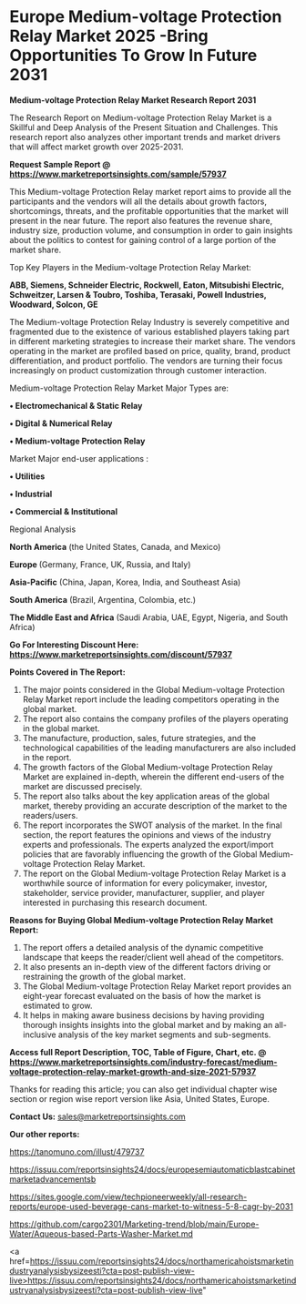 # Europe Medium-voltage Protection Relay Market 2025 -Bring Opportunities To Grow In Future 2031

<strong>Medium-voltage Protection Relay Market Research Report 2031</strong>

The Research Report on Medium-voltage Protection Relay Market is a Skillful and Deep Analysis of the Present Situation and Challenges. This research report also analyzes other important trends and market drivers that will affect market growth over 2025-2031.

<strong>Request Sample Report @ <a href=https://www.marketreportsinsights.com/sample/57937>https://www.marketreportsinsights.com/sample/57937</a></strong>

This Medium-voltage Protection Relay market report aims to provide all the participants and the vendors will all the details about growth factors, shortcomings, threats, and the profitable opportunities that the market will present in the near future. The report also features the revenue share, industry size, production volume, and consumption in order to gain insights about the politics to contest for gaining control of a large portion of the market share.

Top Key Players in the Medium-voltage Protection Relay Market:

<strong>ABB, Siemens, Schneider Electric, Rockwell, Eaton, Mitsubishi Electric, Schweitzer, Larsen & Toubro, Toshiba, Terasaki, Powell Industries, Woodward, Solcon, GE</strong>

The Medium-voltage Protection Relay Industry is severely competitive and fragmented due to the existence of various established players taking part in different marketing strategies to increase their market share. The vendors operating in the market are profiled based on price, quality, brand, product differentiation, and product portfolio. The vendors are turning their focus increasingly on product customization through customer interaction.

Medium-voltage Protection Relay Market Major Types are:

<strong>• Electromechanical & Static Relay

• Digital & Numerical Relay

• Medium-voltage Protection Relay</strong>

Market Major end-user applications :

<strong>• Utilities

• Industrial

• Commercial & Institutional</strong>

Regional Analysis

</u><strong><b>North America</b></strong> (the United States, Canada, and Mexico)

<strong><b>Europe </b></strong>(Germany, France, UK, Russia, and Italy)

<strong><b>Asia-Pacific</b></strong> (China, Japan, Korea, India, and Southeast Asia)

<strong><b>South America</b></strong> (Brazil, Argentina, Colombia, etc.)

<strong><b>The Middle East and Africa</b></strong> (Saudi Arabia, UAE, Egypt, Nigeria, and South Africa)

<strong>Go For Interesting Discount Here: <a href=https://www.marketreportsinsights.com/discount/57937>https://www.marketreportsinsights.com/discount/57937</a></strong>

<strong>Points Covered in The Report:</strong>
<ol>
  <li>The major points considered in the Global Medium-voltage Protection Relay Market report include the leading competitors operating in the global market.</li>
  <li>The report also contains the company profiles of the players operating in the global market.</li>
  <li>The manufacture, production, sales, future strategies, and the technological capabilities of the leading manufacturers are also included in the report.</li>
  <li>The growth factors of the Global Medium-voltage Protection Relay Market are explained in-depth, wherein the different end-users of the market are discussed precisely.</li>
  <li>The report also talks about the key application areas of the global market, thereby providing an accurate description of the market to the readers/users.</li>
  <li>The report incorporates the SWOT analysis of the market. In the final section, the report features the opinions and views of the industry experts and professionals. The experts analyzed the export/import policies that are favorably influencing the growth of the Global Medium-voltage Protection Relay Market.</li>
  <li>The report on the Global Medium-voltage Protection Relay Market is a worthwhile source of information for every policymaker, investor, stakeholder, service provider, manufacturer, supplier, and player interested in purchasing this research document.</li>
</ol>
<strong>Reasons for Buying Global Medium-voltage Protection Relay Market Report:</strong>

<ol>
  <li>The report offers a detailed analysis of the dynamic competitive landscape that keeps the reader/client well ahead of the competitors.</li>
  <li>It also presents an in-depth view of the different factors driving or restraining the growth of the global market.</li>
  <li>The Global Medium-voltage Protection Relay Market report provides an eight-year forecast evaluated on the basis of how the market is estimated to grow.</li>
  <li>It helps in making aware business decisions by having providing thorough insights insights into the global market and by making an all-inclusive analysis of the key market segments and sub-segments.</li>
</ol>
<strong>Access full Report Description, TOC, Table of Figure, Chart, etc. @ <a href=https://www.marketreportsinsights.com/industry-forecast/medium-voltage-protection-relay-market-growth-and-size-2021-57937>https://www.marketreportsinsights.com/industry-forecast/medium-voltage-protection-relay-market-growth-and-size-2021-57937</a></strong>


Thanks for reading this article; you can also get individual chapter wise section or region wise report version like Asia, United States, Europe.

<strong>Contact Us:</strong>
sales@marketreportsinsights.com

<strong>Our other reports:</strong>

<a href=https://tanomuno.com/illust/479737>https://tanomuno.com/illust/479737</a>

<a href=https://issuu.com/reportsinsights24/docs/europesemiautomaticblastcabinetmarketadvancementsb>https://issuu.com/reportsinsights24/docs/europesemiautomaticblastcabinetmarketadvancementsb</a>

<a href=https://sites.google.com/view/techpioneerweekly/all-research-reports/europe-used-beverage-cans-market-to-witness-5-8-cagr-by-2031>https://sites.google.com/view/techpioneerweekly/all-research-reports/europe-used-beverage-cans-market-to-witness-5-8-cagr-by-2031</a>

<a href=https://github.com/cargo2301/Marketing-trend/blob/main/Europe-Water/Aqueous-based-Parts-Washer-Market.md>https://github.com/cargo2301/Marketing-trend/blob/main/Europe-Water/Aqueous-based-Parts-Washer-Market.md</a>

<a href=https://issuu.com/reportsinsights24/docs/northamericahoistsmarketindustryanalysisbysizeesti?cta=post-publish-view-live>https://issuu.com/reportsinsights24/docs/northamericahoistsmarketindustryanalysisbysizeesti?cta=post-publish-view-live</a>"
